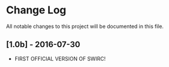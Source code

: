 # Change Log #
All notable changes to this project will be documented in this file.

## [1.0b] - 2016-07-30 ##
- FIRST OFFICIAL VERSION OF SWIRC!
